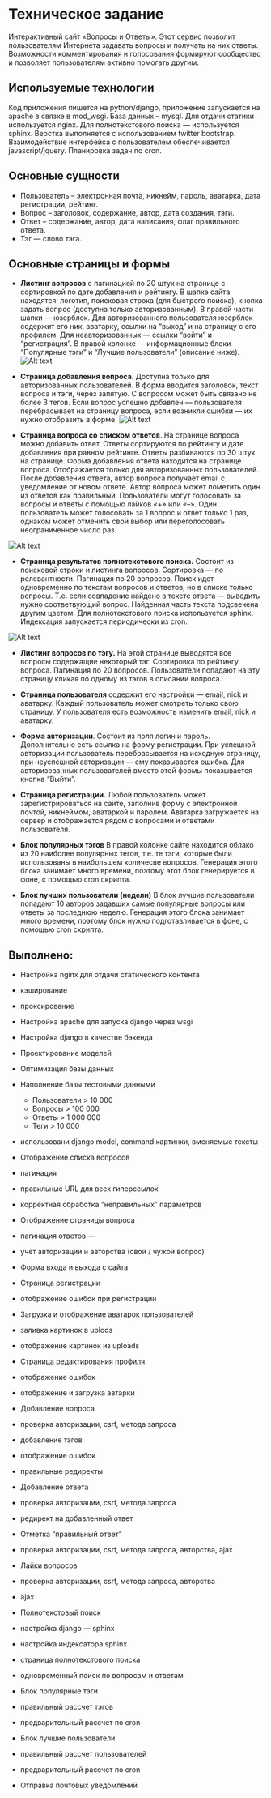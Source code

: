 Техническое задание
====
Интерактивный сайт «Вопросы и Ответы». Этот сервис позволит пользователям Интернета задавать вопросы и получать на них ответы. Возможности комментирования и голосования формируют сообщество и позволяет пользователям активно помогать другим. 


Используемые технологии
-----
Код приложения пишется на python/django, приложение запускается на apache в связке в mod_wsgi. База данных – mysql. Для отдачи статики используется nginx. Для полнотекстового поиска — используется sphinx. Верстка выполняется с использованием twitter bootstrap. Взаимодействие интерфейса с пользователем обеспечивается javascript/jquery. Планировка задач по cron.

Основные сущности
--
- Пользователь – электронная почта, никнейм, пароль, аватарка, дата регистрации, рейтинг.
- Вопрос – заголовок, содержание, автор, дата создания, тэги.
- Ответ – содержание, автор, дата написания, флаг правильного ответа.
- Тэг — слово тэга.


Основные страницы и формы
---
-  **Листинг вопросов** с пагинацией по 20 штук на странице с сортировкой по дате добавления и рейтингу. В шапке сайта находятся: логотип, поисковая строка (для быстрого поиска), кнопка задать вопрос (доступна только авторизованным). В правой части шапки — юзерблок. Для авторизованного пользователя юзерблок содержит его ник, аватарку, ссылки на “выход” и на страницу с его профилем. Для неавторизованных — ссылки “войти” и “регистрация”. В правой колонке — информационные блоки “Популярные тэги” и “Лучшие пользователи” (описание ниже).
![Alt text](https://raw.githubusercontent.com/streambuf/interactive_site_qa/master/screenshots/1.png "")


-  **Страница добавления вопроса**. Доступна только для авторизованных пользователей. В форма вводится заголовок, текст вопроса и тэги, через запятую. С вопросом может быть связано не более 3 тегов. Если вопрос успешно добавлен — пользователя перебрасывает на страницу вопроса, если возникли ошибки — их нужно отобразить в форме.
![Alt text](https://raw.githubusercontent.com/streambuf/interactive_site_qa/master/screenshots/2.png "")

-  **Страница вопроса со списком ответов**. На странице вопроса можно добавить ответ. Ответы сортируются по рейтингу и дате добавления при равном рейтинге. Ответы разбиваются по 30 штук на странице. Форма добавления ответа находится на странице вопроса. Отображается только для авторизованных пользователей. После добавления ответа, автор вопроса получает email с уведомление от новом ответе. Автор вопроса может пометить один из ответов как правильный. Пользователи могут голосовать за вопросы и ответы с помощью лайков «+» или «–». Один пользователь может голосовать за 1 вопрос и ответ только 1 раз, однаком может отменить свой выбор или переголосовать неограниченное число раз.

![Alt text](https://raw.githubusercontent.com/streambuf/interactive_site_qa/master/screenshots/3.png "")

-  **Страница результатов полнотекстового поиска.** Состоит из поисковой строки и листинга вопросов. Сортировка — по релевантности. Пагинация по 20 вопросов. Поиск идет одновременно по текстам вопросов и ответов, но в списке только вопросы. Т.е. если совпадение найдено в тексте ответа — выводить нужно соответвующий вопрос. Найденная часть текста подсвечена другим цветом. Для полнотекстового поиска используется sphinx. Индексация запускается периодически из cron.

![Alt text](https://raw.githubusercontent.com/streambuf/interactive_site_qa/master/screenshots/4.png "")

-  **Листинг вопросов по тэгу.** На этой странице выводятся все вопросы содержащие некоторый тэг. Сортировка по рейтингу вопроса. Пагинация по 20 вопросов. Пользователи попадают на эту страницу кликая по одному из тэгов в описании вопроса.



-  **Страница пользователя** содержит его настройки — email, nick и аватарку. Каждый пользователь может смотреть только свою страницу. У пользователя есть возможность изменить email, nick и аватарку.



-  **Форма авторизации**. Состоит из поля логин и пароль. Дополнительно есть ссылка на форму регистрации. При успешной авторизации пользователь перебрасывается на исходную страницу, при неуспешной авторизации — ему показывается ошибка. Для авторизованных пользователей вместо этой формы показывается кнопка “Выйти”.



-  **Страница регистрации.** Любой пользователь может зарегистрироваться на сайте, заполнив форму с электронной почтой, никнеймом, аватаркой и паролем. Аватарка загружается на сервер и отображается рядом с вопросами и ответами пользователя.


-  **Блок популярных тэгов**
В правой колонке сайте находится облако из 20 наиболее популярных тегов, т.е. те тэги, которые были использованы в наибольшем количесве вопросов. Генерация этого блока занимает много времени, поэтому этот блок генерируется в фоне, с помощью cron скрипта.

-  **Блок лучших пользователи (недели)**
В блок лучшие пользователи попадают 10 авторов задавших самые популярные вопросы или ответы за последнюю неделю.  Генерация этого блока занимает много времени, поэтому блок нужно подготавливается в фоне, с помощью cron скрипта.

Выполнено:
--------
- Настройка nginx для отдачи статического контента
 - кэширование 
 - проксирование 


- Настройка apache для запуска django через wsgi

- Настройка django в качестве бэкенда

- Проектирование моделей

- Оптимизация базы данных

- Наполнение базы тестовыми данными
  - Пользователи > 10 000
  - Вопросы > 100 000
  - Ответы > 1 000 000
  - Теги > 10 000 
 - использовани django model, command 
    картинки, вменяемые тексты 


- Отображение списка вопросов
 - пагинация
 - правильные URL для всех гиперссылок
 - корректная обработка “неправильных” параметров 


- Отображение страницы вопроса 
 - пагинация ответов —
 - учет авторизации и авторства (свой / чужой вопрос) 


- Форма входа и выхода с сайта 
 - Страница регистрации
 - отображение ошибок при регистрации


- Загрузка и отображение аватарок пользователей 
 - заливка картинок в uplods 
  -  отображение картинок из uploads


- Страница редактирования профиля
 - отображение ошибок 
 -   отображение и загрузка автарки 


- Добавление вопроса
 - проверка авторизации, csrf, метода запроса 
 -   добавление тэгов
  -  отображение ошибок 
  - правильные редиректы


- Добавление ответа 
 - проверка авторизации, csrf, метода запроса 
 -   редирект на добавленный ответ


- Отметка “правильный ответ”
 - проверка авторизации, csrf, метода запроса, авторства, ajax


- Лайки вопросов
 - проверка авторизации, csrf, метода запроса, авторства 
 - ajax 
 

- Полнотекстовый поиск 
 - настройка  django — sphinx 
 -   настройка индексатора sphinx 
 -   страница полнотекстового поиска 
 -   одновременный поиск по вопросам и ответам 


- Блок популярные тэги 
 - правильный рассчет тэгов 
 - предварительный рассчет по cron 


- Блок лучшие пользователи 
 - правильный рассчет пользователей 
 - предварительный рассчет по cron 


- Отправка почтовых уведомлений 

